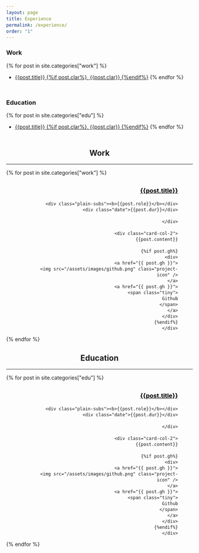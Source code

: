 ```yaml
---
layout: page
title: Experience
permalink: /experience/
order: "1"
---
```


<h3><b>Work</b></h3>

{% for post in site.categories["work"] %}

- [{{post.title}} {%if post.clar%}, {{post.clar}} {%endif%}](#{{post.ref}}) {% endfor %}

<div style="font-size: 18px; margin-bottom: 30px; margin-top:50px"></div>

<h3 style= "margin-top: 30px;"><b>Education</b></h3>

{% for post in site.categories["edu"] %}

- [{{post.title}} {%if post.clar%}, {{post.clar}} {%endif%}](#{{post.ref}}) {% endfor %}

<div style="font-size: 18px; margin-bottom: 30px; margin-top:50px"></div>

<div align="center">
  <h2 style= "margin-top: 30px;"><b>Work</b></h2>
</div>
<hr/>
{% for post in site.categories["work"] %}

<article class="archive-item" style="margin-top: 30px;">

  <div class="card-contents">
    <div class="card-col-1" align="right" style="padding-right:40px;">
      <a href="{{post.link}}" style="color:black;" ><h3><b>{{post.title}} </b></h3></a>
      
        <div class="plain-subs"><b>{{post.role}}</b></div>
        <div class="date">{{post.dur}}</div>
 
    </div>

    <div class="card-col-2">
      {{post.content}}

      {%if post.gh%}
          <div>
            <a href="{{ post.gh }}">
              <img src="/assets/images/github.png" class="project-icon" />
            </a>
            <a href="{{ post.gh }}">
              <span class="tiny">
                Github
              </span>
            </a>
          </div>
          {%endif%}
    </div>

  </div>
</article>

{% endfor %}

<div align="center">
  <h2 style= "margin-top: 30px;"><b>Education</b></h2>
  <hr/>
</div>

{% for post in site.categories["edu"] %}

<article class="archive-item" style="margin-top: 30px;">
  <a name="{{post.ref}}"></a>

  <div class="card-contents">
    <div class="card-col-1" align="right" style="padding-right:40px;">
      <a href="{{post.link}}" style="color:black;" ><h3><b>{{post.title}} </b></h3></a>
      
        <div class="plain-subs"><b>{{post.role}}</b></div>
        <div class="date">{{post.dur}}</div>
 
    </div>

    <div class="card-col-2">
      {{post.content}}

      {%if post.gh%}
          <div>
            <a href="{{ post.gh }}">
              <img src="/assets/images/github.png" class="project-icon" />
            </a>
            <a href="{{ post.gh }}">
              <span class="tiny">
                Github
              </span>
            </a>
          </div>
          {%endif%}
    </div>

  </div>
</article>

{% endfor %}
